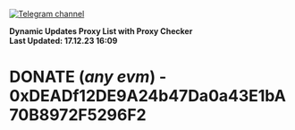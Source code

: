 [![Telegram channel](https://img.shields.io/endpoint?url=https://runkit.io/damiankrawczyk/telegram-badge/branches/master?url=https://t.me/n4z4v0d)](https://t.me/n4z4v0d) 

**Dynamic Updates Proxy List with Proxy Checker**  
**Last Updated: 17.12.23 16:09**

# DONATE (_any evm_) - 0xDEADf12DE9A24b47Da0a43E1bA70B8972F5296F2
